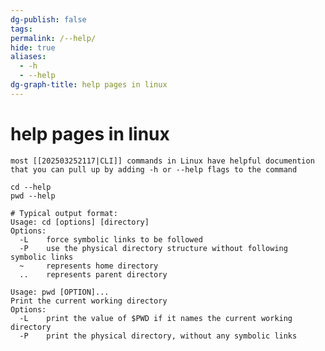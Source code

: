 ```yaml
---
dg-publish: false
tags: 
permalink: /--help/
hide: true
aliases:
  - -h
  - --help
dg-graph-title: help pages in linux
---
```

# help pages in linux
	most [[202503252117|CLI]] commands in Linux have helpful documention that you can pull up by adding -h or --help flags to the command

```shell
cd --help
pwd --help

# Typical output format:
Usage: cd [options] [directory]
Options:
  -L    force symbolic links to be followed
  -P    use the physical directory structure without following symbolic links
  ~     represents home directory
  ..    represents parent directory

Usage: pwd [OPTION]...
Print the current working directory
Options:
  -L    print the value of $PWD if it names the current working directory
  -P    print the physical directory, without any symbolic links
```